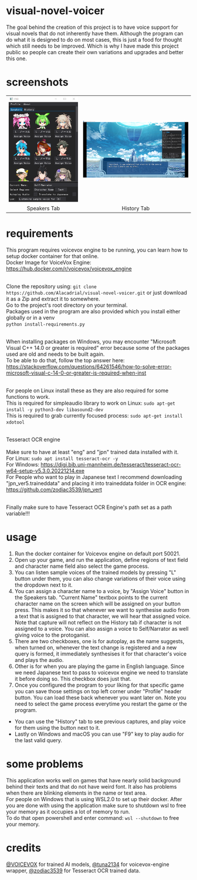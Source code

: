 # visual-novel-voicer

The goal behind the creation of this project is to have voice support for visual novels that do not inherently have them. Although the program can do what it is designed to do on most cases, this is just a food for thought which still needs to be improved. Which is why I have made this project public so people can create their own variations and upgrades and better this one.<br>

# screenshots

<table>
  <tr>
    <td align="center"><img src="./screenshots/app_1.png" width="350"/></td>
    <td align="center"><img src="./screenshots/app_2.png" width="590"/></td>
  </tr>
  <tr>
    <td align="center">Speakers Tab</td>
    <td align="center">History Tab</td>
  </tr>
</table>

# requirements

This program requires voicevox engine to be running, you can learn how to setup docker container for that online.<br>
Docker Image for VoiceVox Engine: https://hub.docker.com/r/voicevox/voicevox_engine<br><br>

Clone the repository using: `git clone https://github.com/Alacadrial/visual-novel-voicer.git` or just download it as a Zip and extract it to somewhere.<br>
Go to the project's root directory on your terminal.<br>
Packages used in the program are also provided which you install either globally or in a venv <br>
`python install-requirements.py`<br><br>

When installing packages on Windows, you may encounter "Microsoft Visual C++ 14.0 or greater is required" error because some of the packages used are old and needs to be built again.<br>
To be able to do that, follow the top answer here: https://stackoverflow.com/questions/64261546/how-to-solve-error-microsoft-visual-c-14-0-or-greater-is-required-when-inst<br><br>

For people on Linux install these as they are also required for some functions to work.<br>
This is required for simpleaudio library to work on Linux: `sudo apt-get install -y python3-dev libasound2-dev`<br>
This is required to grab currently focused process: `sudo apt-get install xdotool`<br><br>

Tesseract OCR engine<br>  
Make sure to have at least "eng" and "jpn" trained data installed with it.<br>
For Linux: `sudo apt install tesseract-ocr -y`<br>
For Windows: https://digi.bib.uni-mannheim.de/tesseract/tesseract-ocr-w64-setup-v5.3.0.20221214.exe<br>
For People who want to play in Japanese text I recommend downloading "jpn_ver5.traineddata" and placing it into traineddata folder in OCR engine: https://github.com/zodiac3539/jpn_vert<br><br>

Finally make sure to have Tesseract OCR Engine's path set as a path variable!!!<br>

# usage

1. Run the docker container for Voicevox engine on default port 50021.<br>
2. Open up your game, and run the application, define regions of text field and character name field also select the game process.<br>
3. You can listen sample voices of the trained models by pressing "L" button under them, you can also change variations of their voice using the dropdown next to it.<br>
4. You can assign a character name to a voice, by "Assign Voice" button in the Speakers tab. "Current Name" textbox points to the current character name on the screen which will be assigned on your button press. This makes it so that whenever we want to synthesise audio from a text that is assigned to that character, we will hear that assigned voice. Note that capture will not reflect on the History tab if character is not assigned to a voice. You can also assign a voice to Self/Narrator as well giving voice to the protoganist.<br>
5. There are two checkboxes, one is for autoplay, as the name suggests, when turned on, whenever the text change is registered and a new query is formed, it immediately synthesises it for that character's voice and plays the audio.<br>
6. Other is for when you are playing the game in English language. Since we need Japanese text to pass to voicevox engine we need to translate it before doing so. This checkbox does just that.<br>
7. Once you configured the program to your liking for that specific game you can save those settings on top left corner under "Profile" header button. You can load these back whenever you want later on. Note you need to select the game process everytime you restart the game or the program.<br>

- You can use the "History" tab to see previous captures, and play voice for them using the button next to it.<br>
- Lastly on Windows and macOS you can use "F9" key to play audio for the last valid query.<br>

# some problems

This application works well on games that have nearly solid background behind their texts and that do not have weird font. It also has problems when there are blinking elements in the name or text area.<br>
For people on Windows that is using WSL2.0 to set up their docker. After you are done with using the application make sure to shutdown wsl to free your memory as it occupies a lot of memory to run.<br>
To do that open powershell and enter command: `wsl --shutdown` to free your memory.<br>

# credits

[@VOICEVOX](https://github.com/VOICEVOX) for trained AI models, [@tuna2134](https://github.com/tuna2134) for voicevox-engine wrapper, [@zodiac3539](https://github.com/zodiac3539) for Tesseract OCR trained data.
